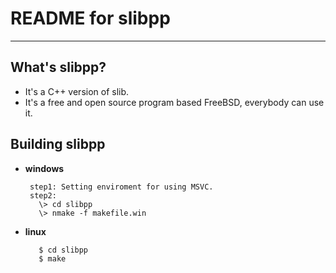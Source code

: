 # **README for slibpp** #
***


## **What's slibpp?** ##
 * It's a C++ version of slib.
 * It's a free and open source program based FreeBSD, everybody can use it.



## **Building slibpp** ##
 * **windows**

        step1: Setting enviroment for using MSVC.
        step2:
          \> cd slibpp
          \> nmake -f makefile.win 

 * **linux**

          $ cd slibpp
          $ make
